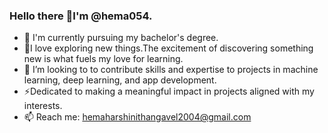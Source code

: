 ### Hello there 👋I'm @hema054.

<!--
**hema054/hema054** is a ✨ _special_ ✨ repository because its `README.md` (this file) appears on your GitHub profile.
-->
- 🔭 I'm currently pursuing my bachelor's degree.
- 🌱I love exploring new things.The excitement of discovering something new is what fuels my love for learning.
- 👯 I’m looking to to contribute skills and expertise to projects in machine learning, deep learning, and app development.
- ⚡Dedicated to making a meaningful impact in projects aligned with my interests. 
- 📫 Reach me: hemaharshinithangavel2004@gmail.com
  

